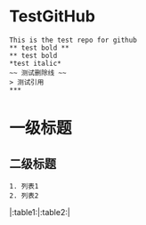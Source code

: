 # TestGitHub
    This is the test repo for github
    ** test bold **
    ** test bold
    *test italic*
    ~~ 测试删除线 ~~
    > 测试引用
    ***
# 一级标题
## 二级标题
    1. 列表1
    2. 列表2

|:table1:|:table2:|
